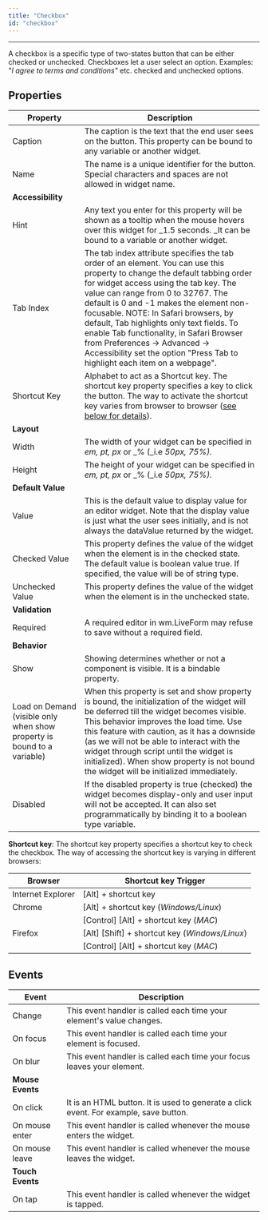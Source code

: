 ```yaml
---
title: "Checkbox"
id: "checkbox"
---
```

---
A checkbox is a specific type of two-states button that can be either checked or unchecked. Checkboxes let a user select an option. Examples: "_I agree to terms and conditions"_ etc. checked and unchecked options.

## Properties

| **Property** | **Description** |
| --- | --- |
| Caption | The caption is the text that the end user sees on the button. This property can be bound to any variable or another widget. |
| Name | The name is a unique identifier for the button. Special characters and spaces are not allowed in widget name. |
| **Accessibility** |
| Hint | Any text you enter for this property will be shown as a tooltip when the mouse hovers over this widget for _1.5 seconds. _It can be bound to a variable or another widget. |
| Tab Index | The tab index attribute specifies the tab order of an element. You can use this property to change the default tabbing order for widget access using the tab key. The value can range from 0 to 32767. The default is 0 and -1 makes the element non-focusable.    NOTE: In Safari browsers, by default, Tab highlights only text fields. To enable Tab functionality, in Safari Browser from Preferences -> Advanced -> Accessibility set the option "Press Tab to highlight each item on a webpage". |
| Shortcut Key | Alphabet to act as a Shortcut key. The shortcut key property specifies a key to click the button. The way to activate the shortcut key varies from browser to browser ([see below for details](#shortcut)). |
| **Layout** |
| Width | The width of your widget can be specified in _em, pt, px_ or _% (_i.e _50px, 75%)._ |
| Height | The height of your widget can be specified in _em, pt, px_ or _% (_i.e _50px, 75%)._ |
| **Default Value** |
| Value | This is the default value to display value for an editor widget. Note that the display value is just what the user sees initially, and is not always the dataValue returned by the widget. |
| Checked Value | This property defines the value of the widget when the element is in the checked state. The default value is boolean value true. If specified, the value will be of string type. |
| Unchecked Value | This property defines the value of the widget when the element is in the unchecked state. |
| **Validation** |
| Required | A required editor in wm.LiveForm may refuse to save without a required field. |
| **Behavior** |
| Show | Showing determines whether or not a component is visible. It is a bindable property. |
| Load on Demand (visible only when show property is bound to a variable) | When this property is set and show property is bound, the initialization of the widget will be deferred till the widget becomes visible. This behavior improves the load time. Use this feature with caution, as it has a downside (as we will not be able to interact with the widget through script until the widget is initialized). When show property is not bound the widget will be initialized immediately. |
| Disabled | If the disabled property is true (checked) the widget becomes display-only and user input will not be accepted. It can also set programmatically by binding it to a boolean type variable. |

**Shortcut key**: The shortcut key property specifies a shortcut key to check the checkbox. The way of accessing the shortcut key is varying in different browsers:

| Browser | Shortcut key Trigger |
| --- | --- |
| Internet Explorer | [Alt] + shortcut key |
| Chrome | [Alt] + shortcut key (_Windows/Linux_) |
|  | [Control] [Alt] + shortcut key (_MAC_) |
| Firefox | [Alt] [Shift] + shortcut key (_Windows/Linux_) |
|  | [Control] [Alt] + shortcut key (_MAC_) |

## Events

| Event | Description |
| --- | --- |
| Change | This event handler is called each time your element's value changes. |
| On focus | This event handler is called each time your element is focused. |
| On blur | This event handler is called each time your focus leaves your element. |
| **Mouse Events** |
| On click | It is an HTML button. It is used to generate a click event. For example, save button. |
| On mouse enter | This event handler is called whenever the mouse enters the widget. |
| On mouse leave | This event handler is called whenever the mouse leaves the widget. |
| **Touch Events** |
| On tap | This event handler is called whenever the widget is tapped. |

